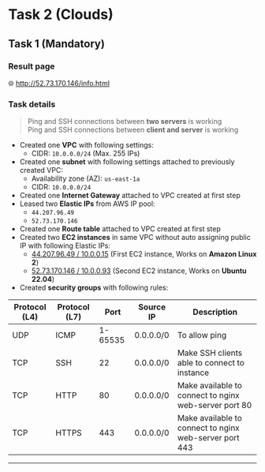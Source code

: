 # Task 2 (Clouds)

## Task 1 (Mandatory)
### Result page
:globe_with_meridians: http://52.73.170.146/info.html


<!-- ### Infrastructure -->

<!-- :speech_balloon: PM / DM me to check created AWS infrastructure -->


### Task details

> Ping and SSH connections between **two servers** is working\
  Ping and SSH connections between **client and server** is working

- Created one **VPC** with following settings:
  - CIDR: `10.0.0.0/24` (Max. 255 IPs)
- Created one **subnet** with following settings attached to previously created VPC:
  - Availability zone (AZ): `us-east-1a`
  - CIDR: `10.0.0.0/24`
- Created one **Internet Gateway** attached to VPC created at first step
- Leased two **Elastic IPs** from AWS IP pool:
  - `44.207.96.49`
  - `52.73.170.146`
- Created one **Route table** attached to VPC created at first step
- Created two **EC2 instances** in same VPC without auto assigning public IP with following Elastic IPs:
  - [44.207.96.49 / 10.0.0.15](http://44.207.96.49/) (First EC2 instance, Works on **Amazon Linux 2**)
  - [52.73.170.146 / 10.0.0.93](http://52.73.170.146/) (Second EC2 instance, Works on **Ubuntu 22.04**)
- Created **security groups** with following rules:

| Protocol (L4) | Protocol (L7) | Port | Source IP | Description |
| ----------- | ----------- | ----------- | ----------- | ----------- |
| UDP | ICMP | 1-65535 | 0.0.0.0/0 | To allow ping |
| TCP | SSH | 22 | 0.0.0.0/0 | Make SSH clients able to connect to instance |
| TCP | HTTP | 80 | 0.0.0.0/0 | Make available to connect to nginx web-server port 80 |
| TCP | HTTPS | 443 | 0.0.0.0/0 | Make available to connect to nginx web-server port 443 |


---
